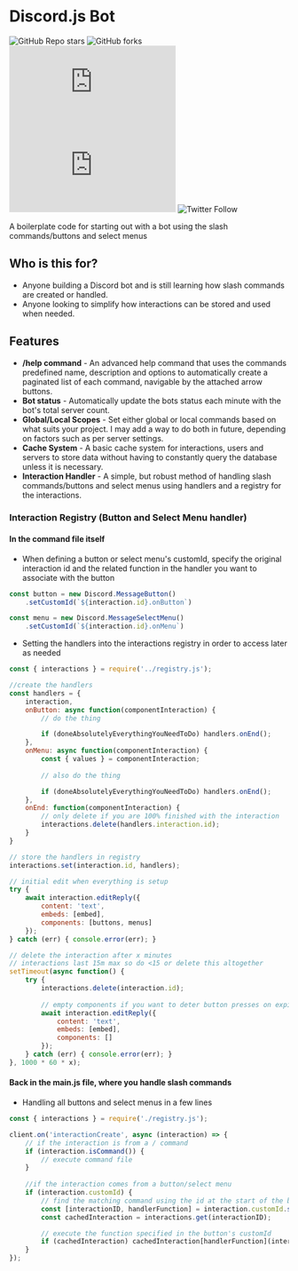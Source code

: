 # Discord.js Bot

![GitHub Repo stars](https://img.shields.io/github/stars/sphexidecimal/discord.js-bot?style=social)
![GitHub forks](https://img.shields.io/github/forks/sphexidecimal/discord.js-bot?style=social)
![node-current](https://img.shields.io/node/v/discord.js)
![GitHub package.json dependency version (prod)](https://img.shields.io/github/package-json/dependency-version/sphexidecimal/discord.js-bot/discord.js)
![Twitter Follow](https://img.shields.io/twitter/follow/0xSpheX?style=social)

A boilerplate code for starting out with a bot using the slash commands/buttons and select menus

## Who is this for?

* Anyone building a Discord bot and is still learning how slash commands are created or handled.
* Anyone looking to simplify how interactions can be stored and used when needed.

## Features

* **/help command** - An advanced help command that uses the commands predefined name, description and options to automatically create a paginated list of each command, navigable by the attached arrow buttons.
* **Bot status** - Automatically update the bots status each minute with the bot's total server count.
* **Global/Local Scopes** - Set either global or local commands based on what suits your project. I may add a way to do both in future, depending on factors such as per server settings.
* **Cache System** - A basic cache system for interactions, users and servers to store data without having to constantly query the database unless it is necessary.
* **Interaction Handler** - A simple, but robust method of handling slash commands/buttons and select menus using handlers and a registry for the interactions.

### Interaction Registry (Button and Select Menu handler)

#### In the command file itself

* When defining a button or select menu's customId, specify the original interaction id and the related function in the handler you want to associate with the button

```js
const button = new Discord.MessageButton()
    .setCustomId(`${interaction.id}.onButton`)

const menu = new Discord.MessageSelectMenu()
    .setCustomId(`${interaction.id}.onMenu`)
```

* Setting the handlers into the interactions registry in order to access later as needed

```js
const { interactions } = require('../registry.js');

//create the handlers
const handlers = {
    interaction,
    onButton: async function(componentInteraction) {
        // do the thing

        if (doneAbsolutelyEverythingYouNeedToDo) handlers.onEnd();
    },
    onMenu: async function(componentInteraction) {
        const { values } = componentInteraction;
        
        // also do the thing

        if (doneAbsolutelyEverythingYouNeedToDo) handlers.onEnd();
    },
    onEnd: function(componentInteraction) {
        // only delete if you are 100% finished with the interaction
        interactions.delete(handlers.interaction.id);
    }
}

// store the handlers in registry
interactions.set(interaction.id, handlers);

// initial edit when everything is setup
try {
    await interaction.editReply({
        content: 'text',
        embeds: [embed],
        components: [buttons, menus]
    });
} catch (err) { console.error(err); }

// delete the interaction after x minutes
// interactions last 15m max so do <15 or delete this altogether
setTimeout(async function() {
    try {
        interactions.delete(interaction.id);
        
        // empty components if you want to deter button presses on expired interactions
        await interaction.editReply({
            content: 'text',
            embeds: [embed],
            components: []
        });
    } catch (err) { console.error(err); }
}, 1000 * 60 * x);
```

#### Back in the main.js file, where you handle slash commands

* Handling all buttons and select menus in a few lines

```js
const { interactions } = require('./registry.js');

client.on('interactionCreate', async (interaction) => {
    // if the interaction is from a / command
    if (interaction.isCommand()) {
        // execute command file
    }
    
    //if the interaction comes from a button/select menu
    if (interaction.customId) {
        // find the matching command using the id at the start of the button's customId
        const [interactionID, handlerFunction] = interaction.customId.split('.');
        const cachedInteraction = interactions.get(interactionID);

        // execute the function specified in the button's customId
        if (cachedInteraction) cachedInteraction[handlerFunction](interaction);
    }
});
```
